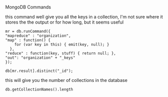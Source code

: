 #
MongoDB Commands

this command well give you all the keys in a collection, I'm not sure where it stores the the output or for how long, but it seems useful
```
mr = db.runCommand({
"mapreduce" : "organization",
"map" : function() {
    for (var key in this) { emit(key, null); }
  },
"reduce" : function(key, stuff) { return null; },
"out": "organization" + "_keys"
});

db[mr.result].distinct("_id");
```

this will give you the number of collections in the database
```
db.getCollectionNames().length
```
